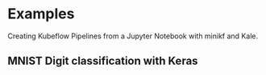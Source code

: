# Examples
Creating Kubeflow Pipelines from a Jupyter Notebook with minikf and Kale.

## MNIST Digit classification with Keras
